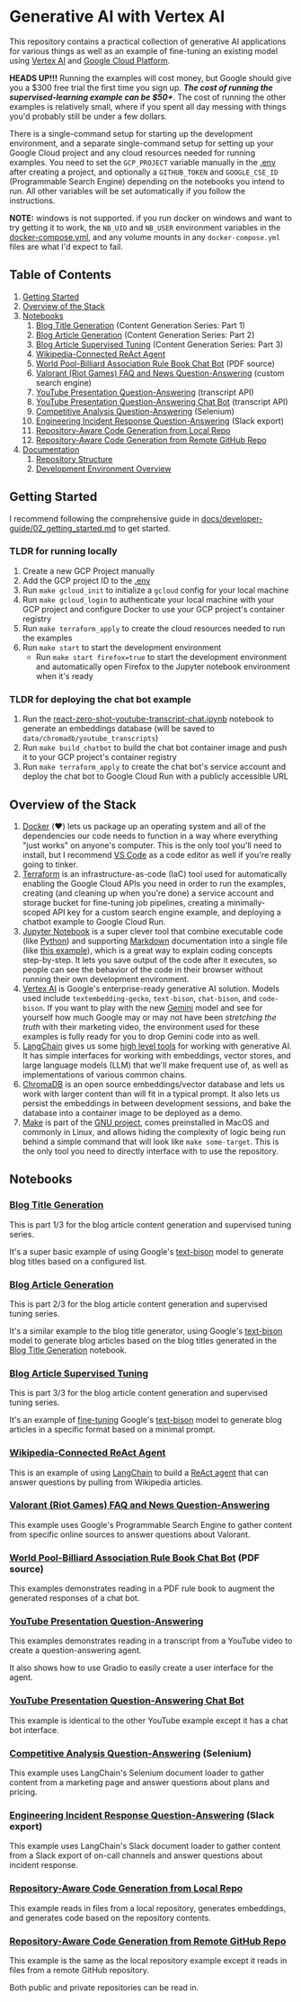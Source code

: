 # Generative AI with Vertex AI

This repository contains a practical collection of generative AI applications for various things as well as an example of fine-tuning an existing model using [Vertex AI](https://cloud.google.com/vertex-ai/docs) and [Google Cloud Platform](https://cloud.google.com/).

**HEADS UP!!!** Running the examples will cost money, but Google should give you a $300 free trial the first time you sign up. **_The cost of running the supervised-learning example can be $50+_**. The cost of running the other examples is relatively small, where if you spent all day messing with things you'd probably still be under a few dollars.

There is a single-command setup for starting up the development environment, and a separate single-command setup for setting up your Google Cloud project and any cloud resources needed for running examples. You need to set the `GCP_PROJECT` variable manually in the [.env](.env) after creating a project, and optionally a `GITHUB_TOKEN`  and `GOOGLE_CSE_ID` (Programmable Search Engine) depending on the notebooks you intend to run. All other variables will be set automatically if you follow the instructions.

**NOTE:** windows is not supported. if you run docker on windows and want to try getting it to work, the `NB_UID` and `NB_USER` environment variables in the [docker-compose.yml](docker-compose.yml), and any volume mounts in any `docker-compose.yml` files are what I'd expect to fail.

## Table of Contents

1. [Getting Started](#getting-started)
2. [Overview of the Stack](#overview-of-the-stack)
3. [Notebooks](#notebooks)
    1. [Blog Title Generation](#blog-title-generation) (Content Generation Series: Part 1)
    2. [Blog Article Generation](#blog-article-generation) (Content Generation Series: Part 2)
    3. [Blog Article Supervised Tuning](#blog-article-supervised-tuning) (Content Generation Series: Part 3)
    4. [Wikipedia-Connected ReAct Agent](#wikipedia-connected-react-agent)
    5. [World Pool-Billiard Association Rule Book Chat Bot](#pdf-knowledge-base-retrieval-augmented-generation) (PDF source)
    6. [Valorant (Riot Games) FAQ and News Question-Answering](#valorant-riot-games-faq-and-news-question-answering) (custom search engine)
    7. [YouTube Presentation Question-Answering](#youtube-presentation-question-answering) (transcript API)
    8. [YouTube Presentation Question-Answering Chat Bot](#youtube-presentation-question-answering-chat-bot) (transcript API)
    9. [Competitive Analysis Question-Answering](#competitive-analysis-question-answering) (Selenium)
    10. [Engineering Incident Response Question-Answering](#engineering-incident-response-question-answering) (Slack export)
    11. [Repository-Aware Code Generation from Local Repo](#repository-aware-code-generation-local-repo)
    12. [Repository-Aware Code Generation from Remote GitHub Repo](#repository-aware-code-generation-remote-repo)
4. [Documentation](docs)
    1. [Repository Structure](docs/developer-guide/00_repository_structure.md)
    2. [Development Environment Overview](docs/developer-guide/01_dev_environment_overview.md)

## Getting Started

I recommend following the comprehensive guide in [docs/developer-guide/02_getting_started.md](docs/developer-guide/02_getting_started.md) to get started.

### TLDR for running locally

1. Create a new GCP Project manually
2. Add the GCP project ID to the [.env](.env)
3. Run `make gcloud_init` to initialize a `gcloud` config for your local machine
4. Run `make gcloud_login` to authenticate your local machine with your GCP project and configure Docker to use your GCP project's container registry
5. Run `make terraform_apply` to create the cloud resources needed to run the examples
6. Run `make start` to start the development environment
    * Run `make start firefox=true` to start the development environment and automatically open Firefox to the Jupyter notebook environment when it's ready

### TLDR for deploying the chat bot example

1. Run the [react-zero-shot-youtube-transcript-chat.ipynb](notebooks/langchain-react-zero-shot-youtube/react-zero-shot-youtube-transcript-chat.ipynb) notebook to generate an embeddings database (will be saved to `data/chromadb/youtube_transcripts`)
2. Run `make build_chatbot` to build the chat bot container image and push it to your GCP project's container registry
3. Run `make terraform_apply` to create the chat bot's service account and deploy the chat bot to Google Cloud Run with a publicly accessible URL

## Overview of the Stack

1. [Docker](https://www.docker.com/products/docker-desktop/) (❤️) lets us package up an operating system and all of the dependencies our code needs to function in a way where everything "just works" on anyone's computer. This is the only tool you'll need to install, but I recommend [VS Code](https://code.visualstudio.com/) as a code editor as well if you're really going to tinker.
2. [Terraform](https://www.terraform.io/) is an infrastructure-as-code (IaC) tool used for automatically enabling the Google Cloud APIs you need in order to run the examples, creating (and cleaning up when you're done) a service account and storage bucket for fine-tuning job pipelines, creating a minimally-scoped API key for a custom search engine example, and deploying a chatbot example to Google Cloud Run.
3. [Jupyter Notebook](https://jupyter-notebook-beginner-guide.readthedocs.io/en/latest/what_is_jupyter.html) is a super clever tool that combine executable code (like [Python](https://www.python.org/)) and supporting [Markdown](https://www.markdownguide.org/) documentation into a single file (like [this example](https://github.com/stevenaldinger/generative-ai-temp-private/blob/main/notebooks/langchain-react-zero-shot-pdf/react-zero-shot-pdf-source.ipynb)), which is a great way to explain coding concepts step-by-step. It lets you save output of the code after it executes, so people can see the behavior of the code in their browser without running their own development environment.
4. [Vertex AI](https://cloud.google.com/vertex-ai) is Google's enterprise-ready generative AI solution. Models used include `textembedding-gecko`, `text-bison`, `chat-bison`, and `code-bison`. If you want to play with the new [Gemini](https://deepmind.google/technologies/gemini/#introduction) model and see for yourself how much Google may or may not have been _stretching the truth_ with their marketing video, the environment used for these examples is fully ready for you to drop Gemini code into as well.
5. [LangChain](https://www.langchain.com/) gives us some [high level tools](https://python.langchain.com/docs/use_cases/question_answering/) for working with generative AI. It has simple interfaces for working with embeddings, vector stores, and large language models (LLM) that we'll make frequent use of, as well as implementations of various common chains.
6. [ChromaDB](https://www.trychroma.com/) is an open source embeddings/vector database and lets us work with larger content than will fit in a typical prompt. It also lets us persist the embeddings in between development sessions, and bake the database into a container image to be deployed as a demo.
7. [Make](https://www.gnu.org/software/make/) is part of the [GNU project](https://www.gnu.org/home.en.html), comes preinstalled in MacOS and commonly in Linux, and allows hiding the complexity of logic being run behind a simple command that will look like `make some-target`. This is the only tool you need to directly interface with to use the repository.

## Notebooks

<a id="blog-title-generation"></a>

### [Blog Title Generation](notebooks/blog-title-generation/blog-title-generation.ipynb)

This is part 1/3 for the blog article content generation and supervised tuning series.

It's a super basic example of using Google's [text-bison](https://cloud.google.com/vertex-ai/docs/generative-ai/model-reference/text) model to generate blog titles based on a configured list.

<a id="blog-article-generation"></a>

### [Blog Article Generation](notebooks/blog-article-generation/blog-article-generation.ipynb)

This is part 2/3 for the blog article content generation and supervised tuning series.

It's a similar example to the blog title generator, using Google's [text-bison](https://cloud.google.com/vertex-ai/docs/generative-ai/model-reference/text) model to generate blog articles based on the blog titles generated in the [Blog Title Generation](./notebooks/blog-title-generation/) notebook.

<a id="blog-article-supervised-tuning"></a>

### [Blog Article Supervised Tuning](notebooks/blog-article-supervised-tuning/blog-article-supervised-tuning.ipynb)

This is part 3/3 for the blog article content generation and supervised tuning series.

It's an example of [fine-tuning](https://cloud.google.com/vertex-ai/docs/generative-ai/models/tune-text-models-supervised) Google's [text-bison](https://cloud.google.com/vertex-ai/docs/generative-ai/model-reference/text) model to generate blog articles in a specific format based on a minimal prompt.

<a id="wikipedia-connected-react-agent"></a>

### [Wikipedia-Connected ReAct Agent](notebooks/langchain-react-docstore-wikipedia/react-docstore-wikipedia-source.ipynb)

This is an example of using [LangChain](https://www.langchain.com/) to build a [ReAct agent](https://python.langchain.com/docs/modules/agents/agent_types/react) that can answer questions by pulling from Wikipedia articles.

<a id="valorant-riot-games-faq-and-news-question-answering"></a>

### [Valorant (Riot Games) FAQ and News Question-Answering](notebooks/langchain-react-zero-shot-custom-search-engine/react-zero-shot-custom-search-engine.ipynb)

This example uses Google's Programmable Search Engine to gather content from specific online sources to answer questions about Valorant.

<a id="world-pool-billiard-association-rule-book-chat-bot"></a>

### [World Pool-Billiard Association Rule Book Chat Bot](notebooks/langchain-react-zero-shot-pdf/react-zero-shot-pdf-source.ipynb) (PDF source)

This examples demonstrates reading in a PDF rule book to augment the generated responses of a chat bot.

<a id="youtube-presentation-question-answering"></a>

### [YouTube Presentation Question-Answering](notebooks/langchain-react-zero-shot-youtube/react-zero-shot-youtube-transcript.ipynb)

This examples demonstrates reading in a transcript from a YouTube video to create a question-answering agent.

It also shows how to use Gradio to easily create a user interface for the agent.

<a id="youtube-presentation-question-answering-chat-bot"></a>

### [YouTube Presentation Question-Answering Chat Bot](notebooks/langchain-react-zero-shot-youtube/react-zero-shot-youtube-transcript-chat.ipynb)

This example is identical to the other YouTube example except it has a chat bot interface.

<a id="competitive-analysis-question-answering"></a>

### [Competitive Analysis Question-Answering](notebooks/langchain-selenium-url/react-zero-shot-selenium-url.ipynb) (Selenium)

This example uses LangChain's Selenium document loader to gather content from a marketing page and answer questions about plans and pricing.

<a id="engineering-incident-response-question-answering"></a>

### [Engineering Incident Response Question-Answering](notebooks/langchain-react-zero-shot-slack/react-zero-shot-slack-source.ipynb) (Slack export)

This example uses LangChain's Slack document loader to gather content from a Slack export of on-call channels and answer questions about incident response.

<a id="repository-aware-code-generation-local-repo"></a>

### [Repository-Aware Code Generation from Local Repo](notebooks/langchain-local-repo-code-generation/langchain-local-repo-code-generation.ipynb)

This example reads in files from a local repository, generates embeddings, and generates code based on the repository contents.

<a id="repository-aware-code-generation-remote-repo"></a>

### [Repository-Aware Code Generation from Remote GitHub Repo](notebooks/langchain-github-repo-code-generation/langchain-github-repo-code-generation.ipynb)

This example is the same as the local repository example except it reads in files from a remote GitHub repository.

Both public and private repositories can be read in.
